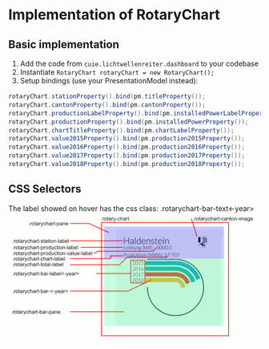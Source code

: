 # Implementation of RotaryChart

## Basic implementation
1. Add the code from `cuie.lichtwellenreiter.dashboard` to your codebase
2. Instantiate `RotaryChart rotaryChart = new RotaryChart();`
3. Setup bindings (use your PresentationModel instead):
```java
rotaryChart.stationProperty().bind(pm.titleProperty());
rotaryChart.cantonProperty().bind(pm.cantonProperty());
rotaryChart.productionLabelProperty().bind(pm.installedPowerLabelProperty());
rotaryChart.productionProperty().bind(pm.installedPowerProperty());
rotaryChart.chartTitleProperty().bind(pm.chartLabelProperty());
rotaryChart.value2015Property().bind(pm.production2015Property());
rotaryChart.value2016Property().bind(pm.production2016Property());
rotaryChart.value2017Property().bind(pm.production2017Property());
rotaryChart.value2018Property().bind(pm.production2018Property());
```

## CSS Selectors
The label showed on hover has the css class: .rotarychart-bar-text<-year>
![css-selectors](./css-selectors.png)
